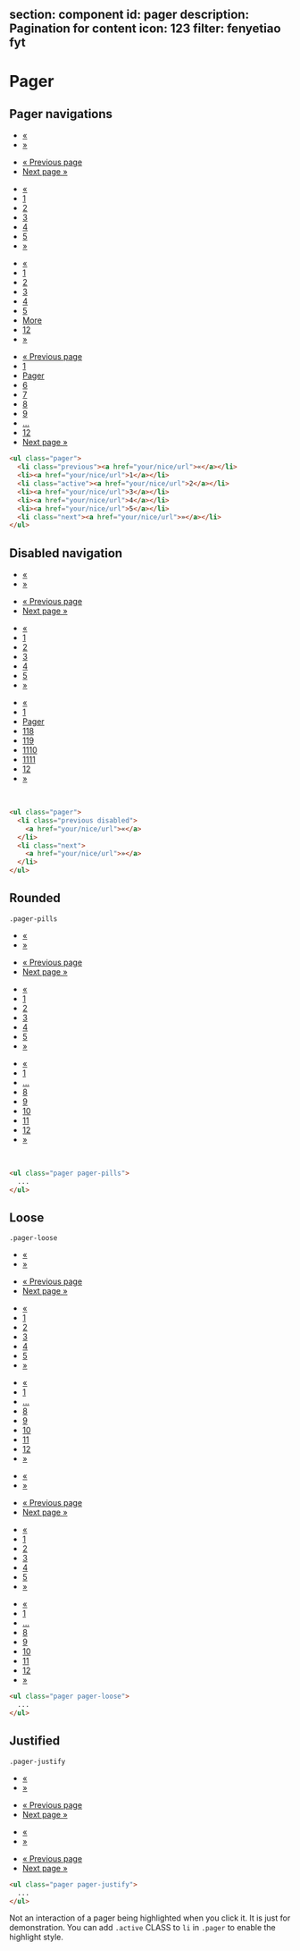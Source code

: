 ﻿section: component
id: pager
description: Pagination for content
icon: 123
filter: fenyetiao fyt
---

# Pager

## Pager navigations

<div class="example">
  <ul class="pager">
    <li class="previous"><a href="#">«</a></li>
    <li class="next"><a href="#">»</a></li>
  </ul>
  <ul class="pager">
    <li class="previous"><a href="#">« Previous page</a></li>
    <li class="next"><a href="#">Next page »</a></li>
  </ul>
  <ul class="pager">
    <li class="previous"><a href="#">«</a></li>
    <li><a href="#">1</a></li>
    <li class="active"><a href="#">2</a></li>
    <li><a href="#">3</a></li>
    <li><a href="#">4</a></li>
    <li><a href="#">5</a></li>
    <li class="next"><a href="#">»</a></li>
  </ul>
  <ul class="pager">
    <li class="previous"><a href="#">«</a></li>
    <li><a href="#">1</a></li>
    <li><a href="#">2</a></li>
    <li><a href="#">3</a></li>
    <li><a href="#">4</a></li>
    <li class="active"><a href="#">5</a></li>
    <li><a href="###" data-toggle="pager" data-placement="bottom">More</a></li>
    <li><a href="#">12</a></li>
    <li class="next"><a href="#">»</a></li>
  </ul>
  <ul class="pager">
    <li class="previous"><a href="#">« Previous page</a></li>
    <li><a href="#">1</a></li>
    <li><a href="###" data-toggle="pager" data-placement="top" data-url="?page=%">Pager</a></li>
    <li><a href="#">6</a></li>
    <li class="active"><a href="#">7</a></li>
    <li><a href="#">8</a></li>
    <li><a href="#">9</a></li>
    <li><a href="###" data-toggle="pager" data-placement="top">...</a></li>
    <li><a href="#">12</a></li>
    <li class="next"><a href="#">Next page »</a></li>
  </ul>
</div>

```html
<ul class="pager">
  <li class="previous"><a href="your/nice/url">«</a></li>
  <li><a href="your/nice/url">1</a></li>
  <li class="active"><a href="your/nice/url">2</a></li>
  <li><a href="your/nice/url">3</a></li>
  <li><a href="your/nice/url">4</a></li>
  <li><a href="your/nice/url">5</a></li>
  <li class="next"><a href="your/nice/url">»</a></li>
</ul>
```

## Disabled navigation

<div class="example">
  <ul class="pager">
    <li class="previous disabled"><a href="#">«</a></li>
    <li class="next"><a href="#">»</a></li>
  </ul>
  <ul class="pager">
    <li class="previous"><a href="#">« Previous page</a></li>
    <li class="next disabled"><a href="#">Next page »</a></li>
  </ul>
  <ul class="pager">
    <li class="previous disabled"><a href="#">«</a></li>
    <li class="active"><a href="#">1</a></li>
    <li><a href="#">2</a></li>
    <li><a href="#">3</a></li>
    <li><a href="#">4</a></li>
    <li><a href="#">5</a></li>
    <li class="next"><a href="#">»</a></li>
  </ul>
  <ul class="pager">
    <li class="previous"><a href="#">«</a></li>
    <li><a href="#">1</a></li>
    <li><a href="###" data-toggle="pager">Pager</a></li>
    <li><a href="#">118</a></li>
    <li><a href="#">119</a></li>
    <li><a href="#">1110</a></li>
    <li><a href="#">1111</a></li>
    <li class="active"><a href="#">12</a></li>
    <li class="next disabled"><a href="#">»</a></li>
  </ul>
  <br>
</div>

```html
<ul class="pager">
  <li class="previous disabled">
    <a href="your/nice/url">«</a>
  </li>
  <li class="next">
    <a href="your/nice/url">»</a>
  </li>
</ul>
```

## Rounded

`.pager-pills`

<div class="example">
  <ul class="pager pager-pills">
    <li class="previous disabled"><a href="#">«</a></li>
    <li class="next"><a href="#">»</a></li>
  </ul>
  <ul class="pager pager-pills">
    <li class="previous"><a href="#">« Previous page</a></li>
    <li class="next disabled"><a href="#">Next page »</a></li>
  </ul>
  <ul class="pager pager-pills">
    <li class="previous disabled"><a href="#">«</a></li>
    <li class="active"><a href="#">1</a></li>
    <li><a href="#">2</a></li>
    <li><a href="#">3</a></li>
    <li><a href="#">4</a></li>
    <li><a href="#">5</a></li>
    <li class="next"><a href="#">»</a></li>
  </ul>
  <ul class="pager pager-pills">
    <li class="previous"><a href="#">«</a></li>
    <li><a href="#">1</a></li>
    <li><a href="###" data-toggle="pager" data-placement="top">...</a></li>
    <li><a href="#">8</a></li>
    <li><a href="#">9</a></li>
    <li><a href="#">10</a></li>
    <li><a href="#">11</a></li>
    <li class="active"><a href="#">12</a></li>
    <li class="next disabled"><a href="#">»</a></li>
  </ul>
  <br>
</div>

```html
<ul class="pager pager-pills">
  ...
</ul>
```

## Loose

`.pager-loose`

<div class="example">
  <ul class="pager pager-loose">
    <li class="previous disabled"><a href="#">«</a></li>
    <li class="next"><a href="#">»</a></li>
  </ul>
  <ul class="pager pager-loose">
    <li class="previous"><a href="#">« Previous page</a></li>
    <li class="next disabled"><a href="#">Next page »</a></li>
  </ul>
  <ul class="pager pager-loose">
    <li class="previous disabled"><a href="#">«</a></li>
    <li class="active"><a href="#">1</a></li>
    <li><a href="#">2</a></li>
    <li><a href="#">3</a></li>
    <li><a href="#">4</a></li>
    <li><a href="#">5</a></li>
    <li class="next"><a href="#">»</a></li>
  </ul>
  <ul class="pager pager-loose">
    <li class="previous"><a href="#">«</a></li>
    <li><a href="#">1</a></li>
    <li><a href="###" data-toggle="pager" data-placement="top">...</a></li>
    <li><a href="#">8</a></li>
    <li><a href="#">9</a></li>
    <li><a href="#">10</a></li>
    <li><a href="#">11</a></li>
    <li class="active"><a href="#">12</a></li>
    <li class="next disabled"><a href="#">»</a></li>
  </ul>
  <ul class="pager pager-loose pager-pills">
    <li class="previous disabled"><a href="#">«</a></li>
    <li class="next"><a href="#">»</a></li>
  </ul>
  <ul class="pager pager-loose pager-pills">
    <li class="previous"><a href="#">« Previous page</a></li>
    <li class="next disabled"><a href="#">Next page »</a></li>
  </ul>
  <ul class="pager pager-loose pager-pills">
    <li class="previous disabled"><a href="#">«</a></li>
    <li class="active"><a href="#">1</a></li>
    <li><a href="#">2</a></li>
    <li><a href="#">3</a></li>
    <li><a href="#">4</a></li>
    <li><a href="#">5</a></li>
    <li class="next"><a href="#">»</a></li>
  </ul>
  <ul class="pager pager-loose pager-pills">
    <li class="previous"><a href="#">«</a></li>
    <li><a href="#">1</a></li>
    <li><a href="###" data-toggle="pager" data-placement="top">...</a></li>
    <li><a href="#">8</a></li>
    <li><a href="#">9</a></li>
    <li><a href="#">10</a></li>
    <li><a href="#">11</a></li>
    <li class="active"><a href="#">12</a></li>
    <li class="next disabled"><a href="#">»</a></li>
  </ul>
</div>

```html
<ul class="pager pager-loose">
  ...
</ul>
```

## Justified

`.pager-justify`

<div class="example">
  <ul class="pager pager-justify">
    <li class="previous disabled"><a href="#">«</a></li>
    <li class="next"><a href="#">»</a></li>
  </ul>
  <ul class="pager pager-justify">
    <li class="previous"><a href="#">« Previous page</a></li>
    <li class="next disabled"><a href="#">Next page »</a></li>
  </ul>
  <ul class="pager pager-justify pager-pills">
    <li class="previous disabled"><a href="#">«</a></li>
    <li class="next"><a href="#">»</a></li>
  </ul>
  <ul class="pager pager-justify pager-pills">
    <li class="previous"><a href="#">« Previous page</a></li>
    <li class="next disabled"><a href="#">Next page »</a></li>
  </ul>
</div>

```html
<ul class="pager pager-justify">
  ...
</ul>
```

<div class="alert">Not an interaction of a pager being highlighted when you click it. It is just for demonstration. You can add <code>.active</code> CLASS to <code>li</code> in <code>.pager</code> to enable the highlight style.</div>

<script>
function afterPageLoad() {
    $('#pageContent').on('click', '.pager > li > a', function() {
        var $item = $(this).parent('li');
        $item.parent().children('.active').removeClass('active');
        if(!isNaN(parseInt($item.text()))) {
            $item.addClass('active');
        }
    });
}
</script>
